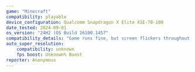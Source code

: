 ```yaml
---
game: "Minecraft"
compatibility: playable
device_configuration: Qualcomm Snapdragon X Elite X1E-78-100
date_tested: 2024-09-01
os_version: "24H2 (OS Build 26100.1457"
compatibility_details: "Game runs fine, but screen flickers throughout gaming session. Upon joining a server, game will start lagging every few minutes depending on how many things are being rendered. "
auto_super_resolution:
    compatibility: unknown
    fps boost: Unknown% Boost
reporter: Anonymous
---
```

